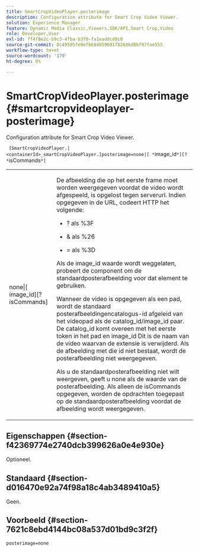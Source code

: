 ```yaml
---
title: SmartCropVideoPlayer.posterimage
description: Configuration attribute for Smart Crop Video Viewer.
solution: Experience Manager
feature: Dynamic Media Classic,Viewers,SDK/API,Smart Crop,Video
role: Developer,User
exl-id: ff4f8e2c-b9c3-4fba-b3f0-fa1eaddcd8c0
source-git-commit: 8c49595fe0efb684b59601fb268bd8bf97fae555
workflow-type: tm+mt
source-wordcount: '179'
ht-degree: 0%

---
```


# SmartCropVideoPlayer.posterimage{#smartcropvideoplayer-posterimage}

Configuration attribute for Smart Crop Video Viewer.

` [SmartCropVideoPlayer.|<containerId>_smartCropVideoPlayer.]posterimage=none|[ *`image_id`*][? *`isCommands`*]`

<table id="table_C616483932C2482CA9794DDD7313FD7C"> 
 <tbody> 
  <tr> 
   <td colname="col1"> <p> <span class="codeph"> none|[<span class="varname"> image_id</span>][?<span class="varname"> isCommands</span>]</span> </p> </td> 
   <td colname="col2"> <p> De afbeelding die op het eerste frame moet worden weergegeven voordat de video wordt afgespeeld, is opgelost tegen <span class="codeph"> serverurl</span>. Indien opgegeven in de URL, codeert HTTP het volgende: </p> <p> 
     <ul id="ul_B38A687CEFE64C68A0B2C227A68A458F"> 
      <li id="li_E7AE1BDAC17E49E0B7ACF89C5C0529F0"> <p> <span class="codeph"> ?</span> als <span class="codeph"> %3F</span> </p> </li> 
      <li id="li_391CCF067F734480B2B4AFC9760C479A"> <p> <span class="codeph"> &amp;</span> als <span class="codeph"> %26</span> </p> </li> 
      <li id="li_6824B66A55554C5A8B12874DCF5BFAEE"> <p> <span class="codeph"> =</span> als <span class="codeph"> %3D</span> </p> </li> 
     </ul> </p> <p>Als de <span class="codeph"><span class="varname"> image_id</span></span> waarde wordt weggelaten, probeert de component om de standaardposterafbeelding voor dat element te gebruiken. </p> <p>Wanneer de video is opgegeven als een pad, wordt de standaard posterafbeeldingencatalogus-id afgeleid van het videopad als de <span class="codeph"> catalog_id/image_id</span> paar. De <span class="codeph"> catalog_id</span> komt overeen met het eerste token in het pad en <span class="codeph"> image_id</span> Dit is de naam van de video waarvan de extensie is verwijderd. Als de afbeelding met die id niet bestaat, wordt de posterafbeelding niet weergegeven. </p> <p>Als u de standaardposterafbeelding niet wilt weergeven, geeft u <span class="codeph"> none</span> als de waarde van de posterafbeelding. Als alleen de <span class="codeph"><span class="varname"> isCommands</span></span> opgegeven, worden de opdrachten toegepast op de standaardposterafbeelding voordat de afbeelding wordt weergegeven. </p> </td> 
  </tr> 
 </tbody> 
</table>

## Eigenschappen {#section-f42369774e2740dcb399626a0e4e930e}

Optioneel.

## Standaard {#section-d016470e92a74f98a18c4ab3489410a5}

Geen.

## Voorbeeld {#section-7621c8ebd4144bc08a537d01bd9c3f2f}

```
posterimage=none
```

